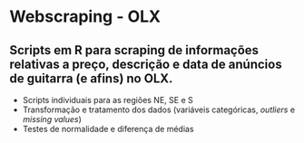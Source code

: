 # Webscraping - OLX

## Scripts em R para scraping de informações relativas a preço, descrição e data de anúncios de guitarra (e afins) no OLX. 

- Scripts individuais para as regiões NE, SE e S
- Transformação e tratamento dos dados (variáveis categóricas, <i>outliers</i> e <i>missing values</i>)
- Testes de normalidade e diferença de médias 

